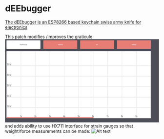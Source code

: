 # dEEbugger
[The dEEbugger is an ESP8266 based keychain swiss army knife for electronics](https://gfycat.com/OrneryPlushAbalone)

This patch modifies /improves the graticule: 
![Alt text](/Pictures/Revised_Grat.jpg?raw=true "Revised Graticule")
and adds ability to use HX711 interface for strain gauges so that weight/force measurements can be made:
![Alt text](https://github.com/dagnall53/dEEbugger_PUBLIC/blob/master/Pictures/Screen_kg.png)

